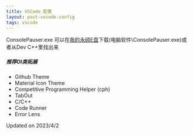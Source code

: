 ```yaml
---
title: VSCode 配置
layout: post-vscode-config
tags: vscode
---
```


ConsolePauser.exe 可以在[我的永硕E盘](http://coder114514.ysepan.com)下载(电脑软件\\ConsolePauser.exe)或者从Dev C++里找出来

##### 推荐OI类拓展
- Github Theme
- Material Icon Theme
- Competitive Programming Helper (cph)
- TabOut
- C/C++
- Code Runner
- Error Lens

Updated on 2023/4/2
